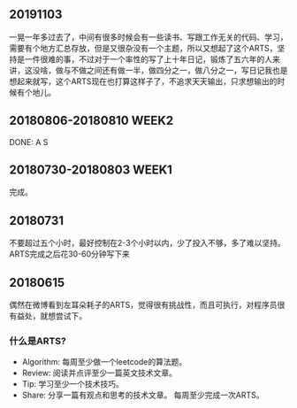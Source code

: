 ## 20191103
一晃一年多过去了，中间有很多时候会有一些读书、写跟工作无关的代码、学习，需要有个地方汇总存放，但是又很杂没有一个主题，所以又想起了这个ARTS，坚持是一件很难的事，不过对于一个率性的写了上十年日记，锻炼了五六年的人来讲，这没啥，做与不做之间还有做一半，做四分之一，做八分之一，写日记我也是想起来就写，这个ARTS现在也打算这样子了，不追求天天输出，只求想输出的时候有个地儿。

## 20180806-20180810 WEEK2
DONE: A S

## 20180730-20180803 WEEK1
完成。

## 20180731
不要超过五个小时，最好控制在2-3个小时以内，少了投入不够，多了难以坚持。
ARTS完成之后花30-60分钟写下来

## 20180615
偶然在微博看到左耳朵耗子的ARTS，觉得很有挑战性，而且可执行，对程序员很有益处，就想尝试下。
### 什么是ARTS?
- Algorithm: 每周至少做一个leetcode的算法题。
- Review: 阅读并点评至少一篇英文技术文章。
- Tip: 学习至少一个技术技巧。
- Share: 分享一篇有观点和思考的技术文章。
每周至少完成一次ARTS。